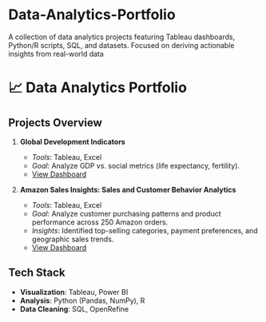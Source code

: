 # Data-Analytics-Portfolio
A collection of data analytics projects featuring Tableau dashboards, Python/R scripts, SQL, and datasets. Focused on deriving actionable insights from real-world data
# 📈 Data Analytics Portfolio  
## **Projects Overview**  
1. **Global Development Indicators**  
   - *Tools*: Tableau, Excel  
   - *Goal*: Analyze GDP vs. social metrics (life expectancy, fertility).  
   - [View Dashboard](https://public.tableau.com/authoring/WorldwideSocioeconomicTradeAnalysis/GlobalMapOverview/Worldwide%20Socioeconomic%20%26%20Trade%20Analysis#1)

2. **Amazon Sales Insights: Sales and Customer Behavior Analytics**
   - *Tools*: Tableau, Excel
   - *Goal*: Analyze customer purchasing patterns and product performance across 250 Amazon orders.
   - *Insights*: Identified top-selling categories, payment preferences, and geographic sales trends.
   - [View Dashboard](https://public.tableau.com/app/profile/fachrurrozi.rosyadi/viz/AmazonSalesInsightsSalesandCustomerBehaviorAnalytics/AmazonSalesInsightsSalesandCustomerBehaviorAnalytics)

## **Tech Stack**  
- **Visualization**: Tableau, Power BI  
- **Analysis**: Python (Pandas, NumPy), R  
- **Data Cleaning**: SQL, OpenRefine
